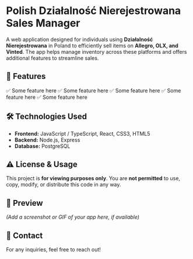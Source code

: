# **Polish Działalność Nierejestrowana Sales Manager**

A web application designed for individuals using **Działalność Nierejestrowana** in Poland to efficiently sell items on **Allegro, OLX, and Vinted**. The app helps manage inventory across these platforms and offers additional features to streamline sales.

## 🚀 **Features**

✅ Some feature here
✅ Some feature here
✅ Some feature here
✅ Some feature here
✅ Some feature here

## 🛠 **Technologies Used**

- **Frontend:** JavaScript / TypeScript, React, CSS3, HTML5
- **Backend:** Node.js, Express
- **Database:** PostgreSQL

## ⚠️ **License & Usage**

This project is **for viewing purposes only**. You are **not permitted** to use, copy, modify, or distribute this code in any way.

## 📸 **Preview**

_(Add a screenshot or GIF of your app here, if available)_

## 📩 **Contact**

For any inquiries, feel free to reach out!
